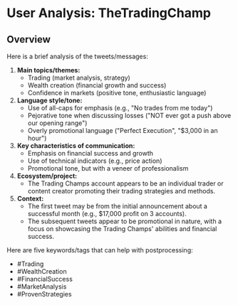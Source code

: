 # User Analysis: TheTradingChamp

## Overview

Here is a brief analysis of the tweets/messages:

1. **Main topics/themes:**
	* Trading (market analysis, strategy)
	* Wealth creation (financial growth and success)
	* Confidence in markets (positive tone, enthusiastic language)
2. **Language style/tone:**
	* Use of all-caps for emphasis (e.g., "No trades from me today")
	* Pejorative tone when discussing losses ("NOT ever got a push above our opening range")
	* Overly promotional language ("Perfect Execution", "$3,000 in an hour")
3. **Key characteristics of communication:**
	* Emphasis on financial success and growth
	* Use of technical indicators (e.g., price action)
	* Promotional tone, but with a veneer of professionalism
4. **Ecosystem/project:**
	* The Trading Champs account appears to be an individual trader or content creator promoting their trading strategies and methods.
5. **Context:**
	* The first tweet may be from the initial announcement about a successful month (e.g., $17,000 profit on 3 accounts).
	* The subsequent tweets appear to be promotional in nature, with a focus on showcasing the Trading Champs' abilities and financial success.

Here are five keywords/tags that can help with postprocessing:

* #Trading
* #WealthCreation
* #FinancialSuccess
* #MarketAnalysis
* #ProvenStrategies